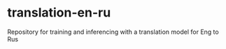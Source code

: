 # translation-en-ru
Repository for training and inferencing with a translation model for Eng to Rus
